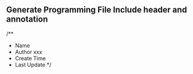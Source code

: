 ## Generate Programming File Include header and annotation

/**
 * Name
 * Author xxx
 * Create Time
 * Last Update
 */